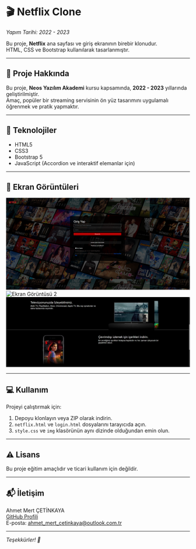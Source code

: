 # 🎬 Netflix Clone  
*Yapım Tarihi: 2022 - 2023*

Bu proje, **Netflix** ana sayfası ve giriş ekranının birebir klonudur.  
HTML, CSS ve Bootstrap kullanılarak tasarlanmıştır.

---

## 📝 Proje Hakkında

Bu proje, **Neos Yazılım Akademi** kursu kapsamında, **2022 - 2023** yıllarında geliştirilmiştir.  
Amaç, popüler bir streaming servisinin ön yüz tasarımını uygulamalı öğrenmek ve pratik yapmaktır.

---

## 🚀 Teknolojiler

- HTML5  
- CSS3  
- Bootstrap 5  
- JavaScript (Accordion ve interaktif elemanlar için)

---

## 📸 Ekran Görüntüleri

![Ekran Görüntüsü 1](ss/netflix-giris.png)  
![Ekran Görüntüsü 2](ss/netflix-anasayfa.jpg)  
![Ekran Görüntüsü 3](ss/netflix-page1.png)  

---

## 💻 Kullanım

Projeyi çalıştırmak için:

1. Depoyu klonlayın veya ZIP olarak indirin.  
2. `netflix.html` ve `login.html` dosyalarını tarayıcıda açın.  
3. `style.css` ve `img` klasörünün aynı dizinde olduğundan emin olun.  

---


## ⚠️ Lisans

Bu proje eğitim amaçlıdır ve ticari kullanım için değildir.

---

## 📬 İletişim

Ahmet Mert ÇETİNKAYA  
[GitHub Profili](https://github.com/ahmet-mert-cetinkaya)  
E-posta: ahmet_mert_cetinkaya@outlook.com.tr

---

*Teşekkürler! 🙌*
